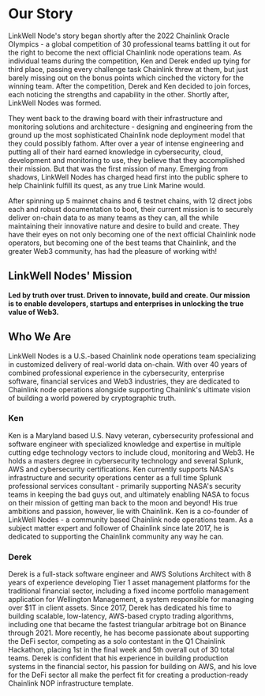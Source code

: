 # Our Story
LinkWell Node's story began shortly after the 2022 Chainlink Oracle Olympics - a global competition of 30 professional teams battling it out for the right to become the next official Chainlink node operations team.  As individual teams during the competition, Ken and Derek ended up tying for third place, passing every challenge task Chainlink threw at them, but just barely missing out on the bonus points which cinched the victory for the winning team.  After the competition, Derek and Ken decided to join forces, each noticing the strengths and capability in the other.  Shortly after, LinkWell Nodes was formed.

They went back to the drawing board with their infrastructure and monitoring solutions and architecture - designing and engineering from the ground up the most sophisticated Chainlink node deployment model that they could possibly fathom.  After over a year of intense engineering and putting all of their hard earned knowledge in cybersecurity, cloud, development and monitoring to use, they believe that they accomplished their mission. But that was the first mission of many. Emerging from shadows, LinkWell Nodes has charged head first into the public sphere to help Chainlink fulfill its quest, as any true Link Marine would.  

After spinning up 5 mainnet chains and 6 testnet chains, with 12 direct jobs each and robust documentation to boot, their current mission is to securely deliver on-chain data to as many teams as they can, all the while maintaining their innovative nature and desire to build and create. They have their eyes on not only becoming one of the next official Chainlink node operators, but becoming one of the best teams that Chainlink, and the greater Web3 community, has had the pleasure of working with!


## LinkWell Nodes' Mission
**Led by truth over trust. Driven to innovate, build and create.  Our mission is to enable developers, startups and enterprises in unlocking the true value of Web3.**


## Who We Are
LinkWell Nodes is a U.S.-based Chainlink node operations team specializing in customized delivery of real-world data on-chain.  With over 40 years of combined professional experience in the cybersecurity, enterprise software, financial services and Web3 industries, they are dedicated to Chainlink node operations alongside supporting Chainlink's ultimate vision of building a world powered by cryptographic truth.

### Ken
Ken is a Maryland based U.S. Navy veteran, cybersecurity professional and software engineer with specialized knowledge and expertise in multiple cutting edge technology vectors to include cloud, monitoring and Web3. He holds a masters degree in cybersecurity technology and several Splunk, AWS and cybersecurity certifications.  Ken currently supports NASA's infrastructure and security operations center as a full time Splunk professional services consultant - primarily supporting NASA's security teams in keeping the bad guys out, and ultimately enabling NASA to focus on their mission of getting man back to the moon and beyond! His true ambitions and passion, however, lie with Chainlink. Ken is a co-founder of LinkWell Nodes - a community based Chainlink node operations team.  As a subject matter expert and follower of Chainlink since late 2017, he is dedicated to supporting the Chainlink community any way he can.

### Derek
Derek is a full-stack software engineer and AWS Solutions Architect with 8 years of experience developing Tier 1 asset management platforms for the traditional financial sector, including a fixed income portfolio management application for Wellington Management, a system responsible for managing over $1T in client assets. Since 2017, Derek has dedicated his time to building scalable, low-latency, AWS-based crypto trading algorithms, including one that became the fastest triangular arbitrage bot on Binance through 2021. More recently, he has become passionate about supporting the DeFi sector, competing as a solo contestant in the Q1 Chainlink Hackathon, placing 1st in the final week and 5th overall out of 30 total teams. 
Derek is confident that his experience in building production systems in the financial sector, his passion for building on AWS, and his love for the DeFi sector all make the perfect fit for creating a production-ready Chainlink NOP infrastructure template.
